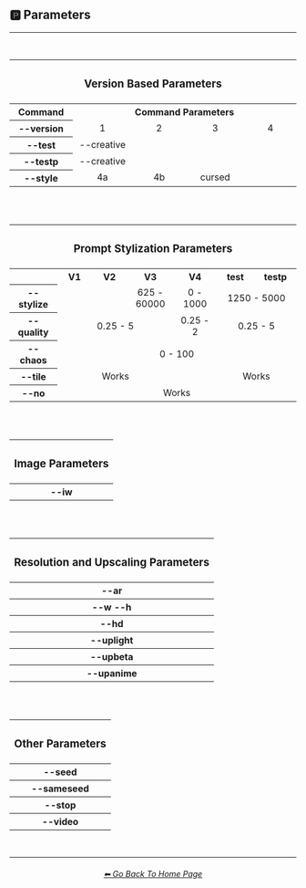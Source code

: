 <h2>🅿 Parameters</h2>

<hr><!--------------->

<br>

<div align="center">


<table>
    <tr align="center" valign="middle">
		<th colspan=5><h3>Version Based Parameters</h3></th>
	</tr>
	<tr align="center" valign="middle">
		<th>Command</th>
		<th colspan=4>Command Parameters</th>
	</tr>
	<tr align="center" valign="middle">
		<th width=100>--version</th>
		<td width=100>1</td>
		<td width=100>2</td>
		<td width=100>3</td>
		<td width=100>4</td>
		<!--<td>test</td>-->
		<!--<td>testp</td>-->
	</tr>
	<tr align="center" valign="middle">
		<th>--test</th>
		<td>--creative</td>
		<td></td>
		<td></td>
		<td></td>
	</tr>
	<tr align="center" valign="middle">
		<th>--testp</th>
		<td>--creative</td>
		<td></td>
		<td></td>
		<td></td>
	</tr>
	<tr align="center" valign="middle">
		<th>--style</th>
		<td>4a</td>
		<td>4b</td>
		<td>cursed</td>
		<td></td>
	</tr>
</table>

<br><br>

<table>
    <tr align="center" valign="middle">
		<th colspan=7><h3>Prompt Stylization Parameters</h3></th>
	</tr>
	<tr align="center" valign="middle">
		<th width=100></th>
		<th width=100>V1</th>
		<th width=100>V2</th>
		<th width=100>V3</th>
		<th width=100>V4</th>
		<th width=100>test</th>
		<th width=100>testp</th>
	</tr>
	<tr align="center" valign="middle">
		<th>--stylize</th>
		<td></td>
		<td></td>
		<td>625 - 60000</td>
		<td>0 - 1000</td>
		<td colspan=2>1250 - 5000</td>
	</tr>
	<tr align="center" valign="middle">
		<th>--quality</th>
		<td colspan=3>0.25 - 5</td>
		<td>0.25 - 2</td>
		<td colspan=2>0.25 - 5</td>
	</tr>
	<tr align="center" valign="middle">
		<th>--chaos</th>
		<td colspan=6>0 - 100</td>
	</tr>
	<tr align="center" valign="middle">
		<th>--tile</th>
		<td colspan=3>Works</td>
		<td></td>
		<td colspan=2>Works</td>
	</tr>
	<tr align="center" valign="middle">
		<th>--no</th>
		<td colspan=6>Works</td>
	</tr>
</table>

<br><br>

<table>
    <tr align="center" valign="middle">
		<th><h3>Image Parameters</h3></th>
	</tr>
    <tr align="center" valign="middle">
		<th>--iw</th>
	</tr>
</table>

<br><br>

<table>
    <tr align="center" valign="middle">
		<th><h3>Resolution and Upscaling Parameters</h3></th>
	</tr>
	<tr align="center" valign="middle">
		<th>--ar</th>
	</tr>
	<tr align="center" valign="middle">
		<th>--w --h</th>
	</tr>
	<tr align="center" valign="middle">
		<th>--hd</th>
	</tr>
	<tr align="center" valign="middle">
		<th>--uplight</th>
	</tr>
	<tr align="center" valign="middle">
		<th>--upbeta</th>
	</tr>
	<tr align="center" valign="middle">
		<th>--upanime</th>
	</tr>
</table>

<br><br>

<table>
    <tr align="center" valign="middle">
		<th><h3>Other Parameters</h3></th>
	</tr>
	<tr align="center" valign="middle">
		<th>--seed</th>
	</tr>
	<tr align="center" valign="middle">
		<th>--sameseed</th>
	</tr>
	<tr align="center" valign="middle">
		<th>--stop</th>
	</tr>
	<tr align="center" valign="middle">
		<th>--video</th>
	</tr>
</table>

</div>

<br>

<hr><!--------------->
<div align="center">
<h6><a href="https://github.com/willwulfken/MidJourney-Styles-and-Keywords-Reference-Light/blob/text-gui/README.md">⬅ Go Back To Home Page</a></h6>
</div>